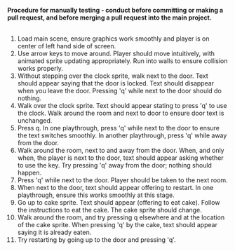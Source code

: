 **Procedure for manually testing - conduct before committing or making a pull request, and before merging a pull request into the main project.**
<br><br>
1. Load main scene, ensure graphics work smoothly and player is on center of left hand side of screen.
2. Use arrow keys to move around. Player should move intuitively, with animated sprite updating appropriately. Run into walls to ensure collision works properly.
3. Without stepping over the clock sprite, walk next to the door. Text should appear saying that the door is locked. Text should disappear when you leave the door. Pressing 'q' while next to the door should do nothing.
4. Walk over the clock sprite. Text should appear stating to press 'q' to use the clock. Walk around the room and next to door to ensure door text is unchanged.
5. Press q. In one playthrough, press 'q' while next to the door to ensure the text switches smoothly. In another playthrough, press 'q' while away from the door.
6. Walk around the room, next to and away from the door. When, and only when, the player is next to the door, text should appear asking whether to use the key. Try pressing 'q' away from the door; nothing should happen.
7. Press 'q' while next to the door. Player should be taken to the next room.
8. When next to the door, text should appear offering to restart. In one playthrough, ensure this works smoothly at this stage.
9. Go up to cake sprite. Text should appear (offering to eat cake). Follow the instructions to eat the cake. The cake sprite should change.
10. Walk around the room, and try pressing q elsewhere and at the location of the cake sprite. When pressing 'q' by the cake, text should appear saying it is already eaten.
11. Try restarting by going up to the door and pressing 'q'.
